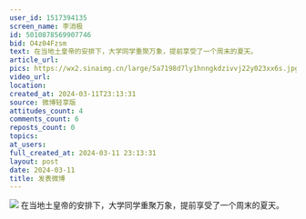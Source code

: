```yaml
---
user_id: 1517394135
screen_name: 李消极
id: 5010878569907746
bid: O4z04Fzsm
text: 在当地土皇帝的安排下，大学同学重聚万象，提前享受了一个周末的夏天。 
article_url: 
pics: https://wx2.sinaimg.cn/large/5a7198d7ly1hnngkdzivvj22y023xx6s.jpg,https://wx2.sinaimg.cn/large/5a7198d7ly1hnngke9a04j23402c0hdy.jpg,https://wx1.sinaimg.cn/large/5a7198d7ly1hnngkblmhrj21be0zkb29.jpg,https://wx3.sinaimg.cn/large/5a7198d7ly1hnngkbopfoj21an0z0b29.jpg,https://wx3.sinaimg.cn/large/5a7198d7ly1hnngkbsejmj20x41851kx.jpg,https://wx3.sinaimg.cn/large/5a7198d7ly1hnngkbl48fj216x0w74qp.jpg
video_url: 
location: 
created_at: 2024-03-11T23:13:31
source: 微博轻享版
attitudes_count: 4
comments_count: 6
reposts_count: 0
topics: 
at_users: 
full_created_at: 2024-03-11 23:13:31
layout: post
date: 2024-03-11
title: 发表微博
---
```



![](https://image.baidu.com/search/down?url=https://wx2.sinaimg.cn/large/5a7198d7ly1hnngkdzivvj22y023xx6s.jpg)
在当地土皇帝的安排下，大学同学重聚万象，提前享受了一个周末的夏天。 
